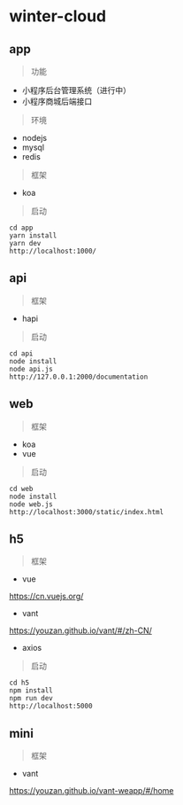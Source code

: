 # winter-cloud


## app

>功能

- 小程序后台管理系统（进行中）
- 小程序商城后端接口

>环境

- nodejs
- mysql
- redis

>框架

- koa

>启动

```shell
cd app
yarn install
yarn dev
http://localhost:1000/
```


## api

>框架

- hapi

>启动

```shell
cd api
node install
node api.js
http://127.0.0.1:2000/documentation
```


## web

>框架

- koa
- vue

>启动

```shell
cd web
node install
node web.js
http://localhost:3000/static/index.html
```

## h5

>框架

- vue

https://cn.vuejs.org/

- vant

https://youzan.github.io/vant/#/zh-CN/

- axios

>启动

```shell
cd h5
npm install
npm run dev
http://localhost:5000
```


## mini

>框架

- vant

https://youzan.github.io/vant-weapp/#/home

